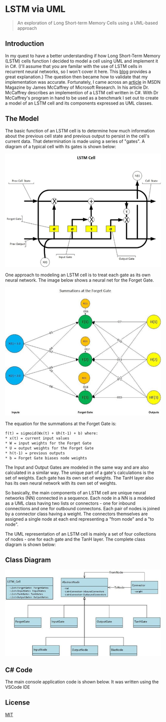 # LSTM via UML
> An exploration of Long Short-term Memory Cells using a UML-based approach

## Introduction
In my quest to have a better understanding if how Long Short-Term Memory (LSTM) cells function I decided to model a cell using UML and implement it in C#. (I'll assume that you are familar with the use of LSTM cells in recurrent neural networks, so I won't cover it here. This [blog](https://bit.ly/1iaBaLH) provides a great explanation.)  The question then became how to validate that my implementation was accurate. Fortunately, I came across an [article](https://bit.ly/2NMdn5n) in MSDN Magazine by James McCaffrey of Microsoft Research. In his article Dr. McCaffrey describes an implemention of a LSTM cell written in C#. With Dr McCaffrey's program in hand to be used as a benchmark I set out to create a model of an LSTM cell and its components expressed as UML classes.

## The Model

The basic function of an LSTM cell is to determine how much information about the previous cell state and previous output to persist in the cell's current data. That determination is made using a series of "gates". A diagram of a typical cell with its gates is shown below:

![Image](/LSTM_UML/images/LSTMCell.jpg?raw=true "LSTM Cell")

One approach to modeling an LSTM cell is to treat each gate as its own neural network. The image below shows a neural net for the Forget Gate. 

![Image](/LSTM_UML/images/ForgetGateSummations.jpg?raw=true "Forget Gate")

The equation for the summations at the Forget Gate is:

```
f(t) = sigmoid(Wx(t) + Uh(t-1) + b) where:
* x(t) = current input values
* W = input weights for the Forget Gate
* U = output weights for the Forget Gate
* h(t-1) = previous outputs
* b = Forget Gate biases node weights
```

The Input and Output Gates are modeled in the same way and are also calculated in a similar way. The unique part of a gate's calculations is the set of weights. Each gate has its own set of weights. The TanH layer also has its own neural network with its own set of weights.

So basically, the main components of an LSTM cell are unique neural networks (NN) connected in a sequence. Each node in a NN is a modeled as a UML class having two lists or connectors - one for inbound connections and one for outbound connectons. Each pair of nodes is joined by a connector class having a weight. The connectors themselves are assigned a single node at each end representing a "from node" and a "to node".

The UML representation of an LSTM cell is mainly a set of four collections of nodes - one for each gate and the TanH layer. The complete class diagram is shown below:

## Class Diagram
![Image](/LSTM_UML/images/LSTM_Cell_Class_Diagram.jpg?raw=true "LSTM Cell Class Diagram")

## C# Code

The main console application code is shown below. It was written using the VSCode IDE

## License
[MIT](https://choosealicense.com/licenses/mit/)

